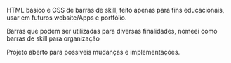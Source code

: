 HTML básico e CSS de barras de skill, feito apenas para fins educacionais, usar em futuros website/Apps e portfólio.

Barras que podem ser utilizadas para diversas finalidades, nomeei como barras de skill para organização

Projeto aberto para possiveis mudanças e implementações.